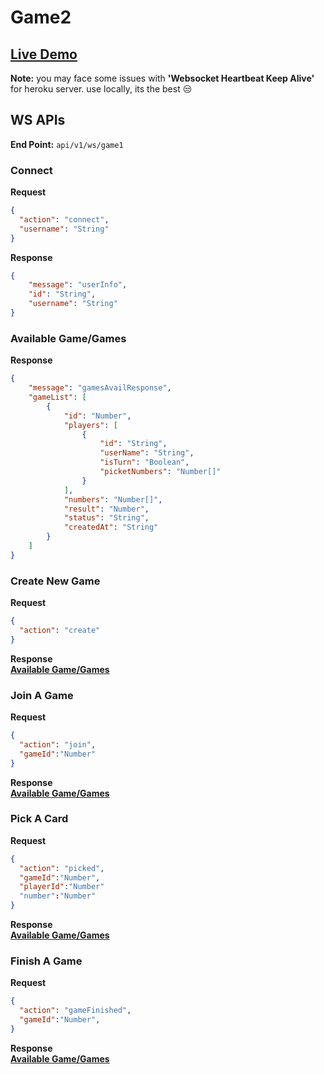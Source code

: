 # Game2

## [Live Demo](https://l0053r-451f.github.io/GuessNumberGame/game2.html)

**Note:** you may face some issues with **'Websocket Heartbeat Keep Alive'** for heroku server. use locally, its the best :unamused:

## WS APIs
**End Point:** `api/v1/ws/game1`
### Connect
**Request**
```json
{
  "action": "connect",
  "username": "String"
}
```
**Response**
```json
{
    "message": "userInfo",
    "id": "String",
    "username": "String"
}
```

### Available Game/Games
**Response**
```json
{
    "message": "gamesAvailResponse",
    "gameList": [
        {
            "id": "Number",
            "players": [
                {
                    "id": "String",
                    "userName": "String",
                    "isTurn": "Boolean",
                    "picketNumbers": "Number[]"
                }
            ],
            "numbers": "Number[]",
            "result": "Number",
            "status": "String",
            "createdAt": "String"
        }
    ]
}
```
### Create New Game
**Request**
```json
{
  "action": "create"
}
```
**Response**
<br/>
**[Available Game/Games](#available-gamegames)**
### Join A Game
**Request**
```json
{
  "action": "join",
  "gameId":"Number"
}
```
**Response**
<br/>
**[Available Game/Games](#available-gamegames)**
### Pick A Card
**Request**
```json
{
  "action": "picked",
  "gameId":"Number",
  "playerId":"Number"
  "number":"Number"
}
```
**Response**
<br/>
**[Available Game/Games](#available-gamegames)**
### Finish A Game
**Request**
```json
{
  "action": "gameFinished",
  "gameId":"Number",
}
```
**Response**
<br/>
**[Available Game/Games](#available-gamegames)**
